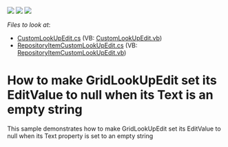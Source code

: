 <!-- default badges list -->
![](https://img.shields.io/endpoint?url=https://codecentral.devexpress.com/api/v1/VersionRange/128630288/10.1.8%2B)
[![](https://img.shields.io/badge/Open_in_DevExpress_Support_Center-FF7200?style=flat-square&logo=DevExpress&logoColor=white)](https://supportcenter.devexpress.com/ticket/details/E2786)
[![](https://img.shields.io/badge/📖_How_to_use_DevExpress_Examples-e9f6fc?style=flat-square)](https://docs.devexpress.com/GeneralInformation/403183)
<!-- default badges end -->
<!-- default file list -->
*Files to look at*:

* [CustomLookUpEdit.cs](./CS/CustomEditorWinApp4/CustomLookUpEdit.cs) (VB: [CustomLookUpEdit.vb](./VB/CustomEditorWinApp4/CustomLookUpEdit.vb))
* [RepositoryItemCustomLookUpEdit.cs](./CS/CustomEditorWinApp4/RepositoryItemCustomLookUpEdit.cs) (VB: [RepositoryItemCustomLookUpEdit.vb](./VB/CustomEditorWinApp4/RepositoryItemCustomLookUpEdit.vb))
<!-- default file list end -->
# How to make GridLookUpEdit set its EditValue to null when its Text is an empty string


<p>This sample demonstrates how to make GridLookUpEdit set its  EditValue to null when its Text property is set to an empty string</p>

<br/>


